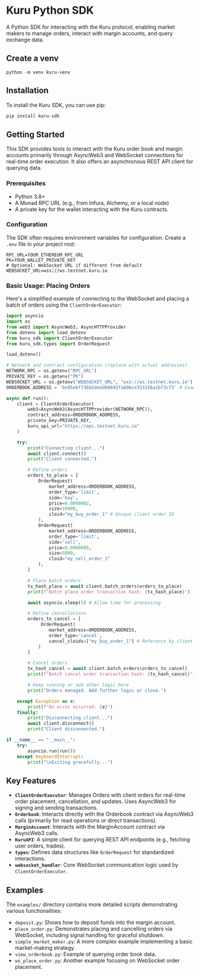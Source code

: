 # Kuru Python SDK

A Python SDK for interacting with the Kuru protocol, enabling market makers to manage orders, interact with margin accounts, and query exchange data.


## Create a venv

```
python -m venv kuru-venv
```

## Installation

To install the Kuru SDK, you can use pip:

```bash
pip install kuru-sdk
```


## Getting Started

This SDK provides tools to interact with the Kuru order book and margin accounts primarily through AsyncWeb3 and WebSocket connections for real-time order execution. It also offers an asynchronous REST API client for querying data.

### Prerequisites

*   Python 3.8+
*   A Monad RPC URL (e.g., from Infura, Alchemy, or a local node)
*   A private key for the wallet interacting with the Kuru contracts.

### Configuration

The SDK often requires environment variables for configuration. Create a `.env` file in your project root:

```dotenv
RPC_URL=YOUR_ETHEREUM_RPC_URL
PK=YOUR_WALLET_PRIVATE_KEY
# Optional: WebSocket URL if different from default
WEBSOCKET_URL=wss://ws.testnet.kuru.io
```

### Basic Usage: Placing Orders

Here's a simplified example of connecting to the WebSocket and placing a batch of orders using the `ClientOrderExecutor`:

```python
import asyncio
import os
from web3 import AsyncWeb3, AsyncHTTPProvider
from dotenv import load_dotenv
from kuru_sdk import ClientOrderExecutor
from kuru_sdk.types import OrderRequest

load_dotenv()

# Network and contract configuration (replace with actual addresses)
NETWORK_RPC = os.getenv("RPC_URL")
PRIVATE_KEY = os.getenv("PK")
WEBSOCKET_URL = os.getenv("WEBSOCKET_URL", "wss://ws.testnet.kuru.io")
ORDERBOOK_ADDRESS = '0x05e6f736b5dedd60693fa806ce353156a1b73cf3' # Example address

async def run():
    client = ClientOrderExecutor(
        web3=AsyncWeb3(AsyncHTTPProvider(NETWORK_RPC)),
        contract_address=ORDERBOOK_ADDRESS,
        private_key=PRIVATE_KEY,
        kuru_api_url="https://api.testnet.kuru.io"
    )

    try:
        print("Connecting client...")
        await client.connect()
        print("Client connected.")

        # Define orders
        orders_to_place = [
            OrderRequest(
                market_address=ORDERBOOK_ADDRESS,
                order_type='limit',
                side='buy',
                price=0.0000002,
                size=10000,
                cloid="my_buy_order_1" # Unique client order ID
            ),
            OrderRequest(
                market_address=ORDERBOOK_ADDRESS,
                order_type='limit',
                side='sell',
                price=0.0000005,
                size=5000,
                cloid="my_sell_order_1"
            ),
        ]

        # Place batch orders
        tx_hash_place = await client.batch_orders(orders_to_place)
        print(f"Batch place order transaction hash: {tx_hash_place}")

        await asyncio.sleep(5) # Allow time for processing

        # Define cancellations
        orders_to_cancel = [
             OrderRequest(
                market_address=ORDERBOOK_ADDRESS,
                order_type='cancel',
                cancel_cloids=["my_buy_order_1"] # Reference by client order ID
            )
        ]

        # Cancel orders
        tx_hash_cancel = await client.batch_orders(orders_to_cancel)
        print(f"Batch cancel order transaction hash: {tx_hash_cancel}")

        # Keep running or add other logic here
        print("Orders managed. Add further logic or close.")

    except Exception as e:
        print(f"An error occurred: {e}")
    finally:
        print("Disconnecting client...")
        await client.disconnect()
        print("Client disconnected.")

if __name__ == "__main__":
    try:
        asyncio.run(run())
    except KeyboardInterrupt:
        print("\nExiting gracefully...")

```

## Key Features

*   **`ClientOrderExecutor`**: Manages Orders with client orders for real-time order placement, cancellation, and updates. Uses AsyncWeb3 for signing and sending transactions.
*   **`Orderbook`**: Interacts directly with the Orderbook contract via AsyncWeb3 calls (primarily for read operations or direct transactions).
*   **`MarginAccount`**: Interacts with the MarginAccount contract via AsyncWeb3 calls.
*   **`KuruAPI`**: A simple client for querying REST API endpoints (e.g., fetching user orders, trades).
*   **`types`**: Defines data structures like `OrderRequest` for standardized interactions.
*   **`websocket_handler`**: Core WebSocket communication logic used by `ClientOrderExecutor`.

## Examples

The `examples/` directory contains more detailed scripts demonstrating various functionalities:

*   `deposit.py`: Shows how to deposit funds into the margin account.
*   `place_order.py`: Demonstrates placing and cancelling orders via WebSocket, including signal handling for graceful shutdown.
*   `simple_market_maker.py`: A more complex example implementing a basic market-making strategy.
*   `view_orderbook.py`: Example of querying order book data.
*   `ws_place_order.py`: Another example focusing on WebSocket order placement.
